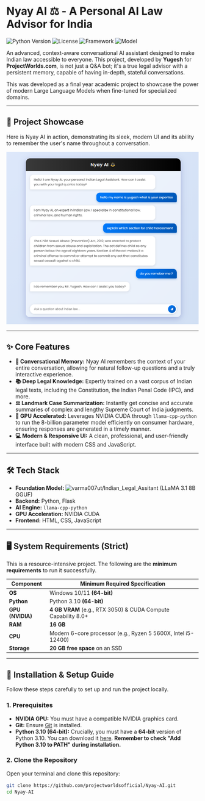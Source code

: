 # Nyay AI ⚖️ - A Personal AI Law Advisor for India

![Python Version](https://img.shields.io/badge/Python-3.10%20(64--bit)-blue)
![License](https://img.shields.io/badge/License-Apache%202.0-green)
![Framework](https://img.shields.io/badge/Framework-Flask-black)
![Model](https://img.shields.io/badge/Model-LLaMA%203.1%20(8B)-orange)

An advanced, context-aware conversational AI assistant designed to make Indian law accessible to everyone. This project, developed by **Yugesh** for **ProjectWorlds.com**, is not just a Q&A bot; it's a true legal advisor with a persistent memory, capable of having in-depth, stateful conversations.

This was developed as a final year academic project to showcase the power of modern Large Language Models when fine-tuned for specialized domains.

---

## 📸 Project Showcase

Here is Nyay AI in action, demonstrating its sleek, modern UI and its ability to remember the user's name throughout a conversation.

![Nyay AI Showcase](https://raw.githubusercontent.com/projectworldsofficial/Nyay-AI/main/screenshots/1.png)

---

## ✨ Core Features

- **🧠 Conversational Memory:** Nyay AI remembers the context of your entire conversation, allowing for natural follow-up questions and a truly interactive experience.
- **📚 Deep Legal Knowledge:** Expertly trained on a vast corpus of Indian legal texts, including the Constitution, the Indian Penal Code (IPC), and more.
- **⚖️ Landmark Case Summarization:** Instantly get concise and accurate summaries of complex and lengthy Supreme Court of India judgments.
- **🚀 GPU Accelerated:** Leverages NVIDIA CUDA through `llama-cpp-python` to run the 8-billion parameter model efficiently on consumer hardware, ensuring responses are generated in a timely manner.
- **💻 Modern & Responsive UI:** A clean, professional, and user-friendly interface built with modern CSS and JavaScript.

---

## 🛠️ Tech Stack

- **Foundation Model:** ![varma007ut/Indian_Legal_Assitant](https://huggingface.co/varma007ut/Indian_Legal_Assitant) (LLaMA 3.1 8B GGUF)
- **Backend:** Python, Flask
- **AI Engine:** `llama-cpp-python`
- **GPU Acceleration:** NVIDIA CUDA
- **Frontend:** HTML, CSS, JavaScript

---

## 🖥️ System Requirements (Strict)

This is a resource-intensive project. The following are the **minimum requirements** to run it successfully.

| Component         | Minimum Required Specification                                  |
|-------------------|-----------------------------------------------------------------|
| **OS**            | Windows 10/11 **(64-bit)**                                      |
| **Python**        | Python 3.10 **(64-bit)**                                        |
| **GPU (NVIDIA)**  | **4 GB VRAM** (e.g., RTX 3050) & CUDA Compute Capability 8.0+    |
| **RAM**           | **16 GB**                                                       |
| **CPU**           | Modern 6-core processor (e.g., Ryzen 5 5600X, Intel i5-12400)   |
| **Storage**       | **20 GB free space** on an SSD                                  |

---

## 🚀 Installation & Setup Guide

Follow these steps carefully to set up and run the project locally.

### 1. Prerequisites
- **NVIDIA GPU:** You must have a compatible NVIDIA graphics card.
- **Git:** Ensure [Git](https://git-scm.com/downloads) is installed.
- **Python 3.10 (64-bit):** Crucially, you must have a **64-bit** version of Python 3.10. You can download it [here](https://www.python.org/downloads/release/python-31011/). **Remember to check "Add Python 3.10 to PATH" during installation.**

### 2. Clone the Repository
Open your terminal and clone this repository:
```bash
git clone https://github.com/projectworldsofficial/Nyay-AI.git
cd Nyay-AI